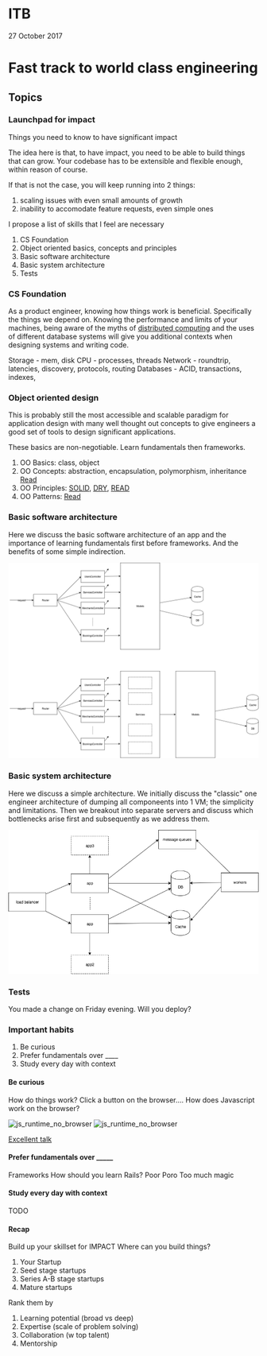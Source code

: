    
# ITB
27 October 2017
# Fast track to world class engineering

## Topics
### Launchpad for impact
Things you need to know to have significant impact

The idea here is that, to have impact, you need to be able to build things that can grow. Your codebase has to be extensible and flexible enough, within reason of course.

If that is not the case, you will keep running into 2 things:

1) scaling issues with even small amounts of growth
2) inability to accomodate feature requests, even simple ones

I propose a list of skills that I feel are necessary

1) CS Foundation
2) Object oriented basics, concepts and principles
3) Basic software architecture
4) Basic system architecture
5) Tests

### CS Foundation

As a product engineer, knowing how things work is beneficial. Specifically the things we depend on. Knowing the performance and limits of your machines, being aware of the myths of [distributed computing](https://en.wikipedia.org/wiki/Fallacies_of_distributed_computing) and the uses of different database systems will give you additional contexts when designing systems and writing code.

Storage - mem, disk
CPU - processes, threads
Network - roundtrip, latencies, discovery, protocols, routing
Databases - ACID, transactions, indexes,

### Object oriented design

This is probably still the most accessible and scalable paradigm for application design with many well thought out concepts to give engineers a good set of tools to design significant applications.

These basics are non-negotiable. Learn fundamentals then frameworks.

1) OO Basics: class, object
2) OO Concepts: abstraction, encapsulation, polymorphism, inheritance [Read](https://en.wikipedia.org/wiki/Object-oriented_programming)
3) OO Principles: [SOLID](https://en.wikipedia.org/wiki/SOLID_(object-oriented_design)), [DRY](https://en.wikipedia.org/wiki/Don%27t_repeat_yourself), [READ](https://en.wikipedia.org/wiki/Object-oriented_programming#SOLID_and_GRASP_guidelines)
4) OO Patterns: [Read](http://www.blackwasp.co.uk/gofpatterns.aspx)


### Basic software architecture

Here we discuss the basic software architecture of an app and the importance of learning fundamentals first before frameworks. And the benefits of some simple indirection.

![basic software architecture](images/basic_software_architecture.png)

### Basic system architecture

Here we discuss a simple architecture. We initially discuss the "classic" one engineer architecture of dumping all componeents into 1 VM; the simplicity and limitations. Then we breakout into separate servers and discuss which bottlenecks arise first and subsequently as we address them.

![basic system architecture](images/basic_system_architecture.png)

### Tests

You made a change on Friday evening. Will you deploy?


### Important habits
1) Be curious
2) Prefer fundamentals over ____
3) Study every day with context

#### Be curious
How do things work?
Click a button on the browser…. 
How does Javascript work on the browser?

![js_runtime_no_browser](js_runtime_no_browser.png)
![js_runtime_no_browser](js_runtime_with_browser.png)

[Excellent talk](https://www.youtube.com/watch?v=8aGhZQkoFbQ&t=8s)


#### Prefer fundamentals over _____
Frameworks
How should you learn Rails?
Poor Poro
Too much magic

#### Study every day with context
TODO

#### Recap
Build up your skillset for IMPACT
Where can you build things?

1) Your Startup
2) Seed stage startups
3) Series A-B stage startups
4) Mature startups

Rank them by
1) Learning potential (broad vs deep)
2) Expertise (scale of problem solving)
3) Collaboration (w top talent)
4) Mentorship

